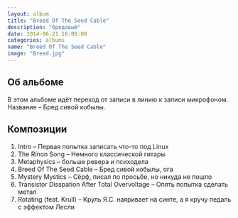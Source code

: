 ```yaml
---
layout: album
title: "Breed Of The Seed Cable"
description: "бредовый"
date: 2014-06-21 16:00:00
categories: albums
name: "Breed Of The Seed Cable"
image: "Breed.jpg"
---
```


## Об альбоме

В этом альбоме идёт переход от записи в линию к записи микрофоном.  
Название &ndash; Бред сивой кобылы.  

## Композиции

1. Intro &ndash; Первая попытка записать что-то под Linux
2. The Rínon Song &ndash; Немного классической гитары
3. Metaphysics &ndash; больше ревера и психодела
4. Breed Of The Seed Cable &ndash; Бред сивой кобылы, ога
5. Mystery Mystics &ndash; Сёрф, писал по просьбе, но никуда не пошло
6. Transistor Disspation After Total Overvoltage &ndash; Опять попытка сделать метал
7. Rotating (feat. Krull) &ndash; Круль Я.С. наяривает на синте, а я кручу педаль с эффектом Лесли  
